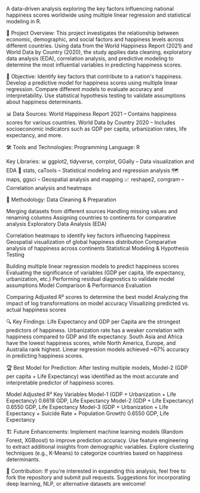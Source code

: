 A data-driven analysis exploring the key factors influencing national happiness scores worldwide using multiple linear regression and statistical modeling in R.

🚀 Project Overview:
This project investigates the relationship between economic, demographic, and social factors and happiness levels across different countries. Using data from the World Happiness Report (2021) and World Data by Country (2020), the study applies data cleaning, exploratory data analysis (EDA), correlation analysis, and predictive modeling to determine the most influential variables in predicting happiness scores.

🎯 Objective:
Identify key factors that contribute to a nation's happiness.
Develop a predictive model for happiness scores using multiple linear regression.
Compare different models to evaluate accuracy and interpretability.
Use statistical hypothesis testing to validate assumptions about happiness determinants.

📊 Data Sources:
World Happiness Report 2021 – Contains happiness scores for various countries.
World Data by Country 2020 – Includes socioeconomic indicators such as GDP per capita, urbanization rates, life expectancy, and more.

🛠️ Tools and Technologies:
Programming Language: R

Key Libraries:
📊 ggplot2, tidyverse, corrplot, GGally – Data visualization and EDA
🔢 stats, caTools – Statistical modeling and regression analysis
🗺️ maps, ggsci – Geospatial analysis and mapping
📈 reshape2, corrgram – Correlation analysis and heatmaps

📌 Methodology:
Data Cleaning & Preparation

Merging datasets from different sources
Handling missing values and renaming columns
Assigning countries to continents for comparative analysis
Exploratory Data Analysis (EDA)

Correlation heatmaps to identify key factors influencing happiness
Geospatial visualization of global happiness distribution
Comparative analysis of happiness across continents
Statistical Modeling & Hypothesis Testing

Building multiple linear regression models to predict happiness scores
Evaluating the significance of variables (GDP per capita, life expectancy, urbanization, etc.)
Performing residual diagnostics to validate model assumptions
Model Comparison & Performance Evaluation

Comparing Adjusted R² scores to determine the best model
Analyzing the impact of log transformations on model accuracy
Visualizing predicted vs. actual happiness scores

🔍 Key Findings:
Life Expectancy and GDP per Capita are the strongest predictors of happiness.
Urbanization rate has a weaker correlation with happiness compared to GDP and life expectancy.
South Asia and Africa have the lowest happiness scores, while North America, Europe, and Australia rank highest.
Linear regression models achieved ~67% accuracy in predicting happiness scores.

🏆 Best Model for Prediction:
After testing multiple models, Model-2 (GDP per capita + Life Expectancy) was identified as the most accurate and interpretable predictor of happiness scores.

Model	Adjusted R²	Key Variables
Model-1 (GDP + Urbanization + Life Expectancy)	0.6618	GDP, Life Expectancy
Model-2 (GDP + Life Expectancy)	0.6550	GDP, Life Expectancy
Model-3 (GDP + Urbanization + Life Expectancy + Suicide Rate + Population Growth)	0.6550	GDP, Life Expectancy

🏗️ Future Enhancements:
Implement machine learning models (Random Forest, XGBoost) to improve prediction accuracy.
Use feature engineering to extract additional insights from demographic variables.
Explore clustering techniques (e.g., K-Means) to categorize countries based on happiness determinants.

🤝 Contribution:
If you're interested in expanding this analysis, feel free to fork the repository and submit pull requests. Suggestions for incorporating deep learning, NLP, or alternative datasets are welcome!

